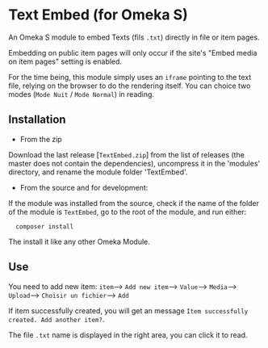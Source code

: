 # Text Embed (for Omeka S)

An Omeka S module to embed Texts (fils `.txt`) directly in file or item pages.

Embedding on public item pages will only occur if the site's "Embed media on
item pages" setting is enabled.

For the time being, this module simply uses an `iframe` pointing to the text file, relying on the browser to do the rendering itself. You can choice two modes (`Mode Nuit` / `Mode Normal`) in reading.

Installation
-------------

* From the zip

Download the last release [`TextEmbed.zip`] from the list of releases (the master does not contain the dependencies), uncompress it in the 'modules' directory, and rename the module folder 'TextEmbed'.

* From the source and for development:

If the module was installed from the source, check if the name of the folder of the module is `TextEmbed`, go to the root of the module, and run either:

```
  composer install
````
The install it like any other Omeka Module.

Use
--------------
You need to add new item: `item`--> `Add new item`--> `Value`--> `Media`--> `Upload`--> `Choisir un fichier`--> `Add` 

If item successfully created, you will get an message `Item successfully created. Add another item?`. 

The file `.txt` name is displayed in the right area, you can click it to read.
